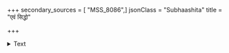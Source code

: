 +++
secondary_sources = [ "MSS_8086",]
jsonClass = "Subhaashita"
title = "एवं सिद्धो"

+++

<details><summary>Text</summary>

एवं सिद्धो भवेद् योगी वञ्चयित्वा विधानतः।  
कालं कलितसंसारं पौरुषेणाद्भुतेन हि॥
</details>

